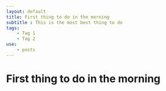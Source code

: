 ```yaml
---
layout: default
title: First thing to do in the morning
subtitle : This is the most best thing to do
tags:
    - Tag 1
    - Tag 2
use: 
    - posts
---
```

# First thing to do in the morning